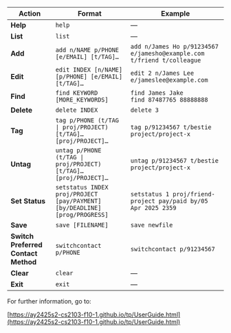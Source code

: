 | **Action**|**Format**|**Example**|
|-------------------------------------|-------------------------------------|-------------------------------------|
| **Help**                            | `help`                                                     | —                                                                     |
| **List**                            | `list`                                                     | —                                                                     |
| **Add**                             | `add n/NAME p/PHONE [e/EMAIL] [t/TAG]…​`            | `add n/James Ho p/91234567 e/jamesho@example.com t/friend t/colleague` |
| **Edit**                            | `edit INDEX [n/NAME] [p/PHONE] [e/EMAIL] [t/TAG]…​` | `edit 2 n/James Lee e/jameslee@example.com`                           |
| **Find**                            | `find KEYWORD [MORE_KEYWORDS]`                             | `find James Jake`<br>`find 87487765 88888888`                         |
| **Delete**                          | `delete INDEX`                                             | `delete 3`                                                            |
| **Tag**                             | `tag p/PHONE (t/TAG \| proj/PROJECT) [t/TAG]…​ [proj/PROJECT]…​`                       | `tag p/91234567 t/bestie project/project-x`                                         |
| **Untag**                           | `untag p/PHONE (t/TAG \| proj/PROJECT) [t/TAG]…​ [proj/PROJECT]…​​`                     | `untag p/91234567 t/bestie project/project-x`                                        |
| **Set Status**                      | `setstatus INDEX proj/PROJECT [pay/PAYMENT] [by/DEADLINE] [prog/PROGRESS]`| `setstatus 1 proj/friend-project pay/paid by/05 Apr 2025 2359` |
| **Save**                            | `save [FILENAME]`                                          | `save newfile`                                                        |
| **Switch Preferred Contact Method** | `switchcontact p/PHONE`                             | `switchcontact p/91234567`                                            |
| **Clear**                           | `clear`                                                    | —                                                                     |
| **Exit**                            | `exit`                                                     | —                                                                     |


For further information, go to:

[https://ay2425s2-cs2103-f10-1.github.io/tp/UserGuide.html](https://ay2425s2-cs2103-f10-1.github.io/tp/UserGuide.html)
